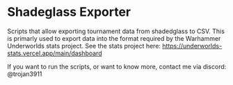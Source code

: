 # Shadeglass Exporter

Scripts that allow exporting tournament data from shadedglass to CSV. This is primarly used to export data into the format required by the Warhammer Underworlds stats project. See the stats project here: https://underworlds-stats.vercel.app/main/dashboard

If you want to run the scripts, or want to know more, contact me via discord: @trojan3911

